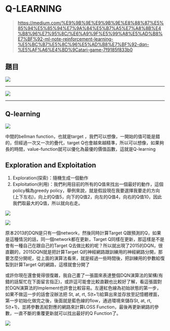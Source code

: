 # Q-LEARNING

> https://medium.com/%E9%9B%9E%E9%9B%9E%E8%88%87%E5%85%94%E5%85%94%E7%9A%84%E5%B7%A5%E7%A8%8B%E4%B8%96%E7%95%8C/%E6%A9%9F%E5%99%A8%E5%AD%B8%E7%BF%92-ml-note-reinforcement-learning-%E5%BC%B7%E5%8C%96%E5%AD%B8%E7%BF%92-dqn-%E5%AF%A6%E4%BD%9Catari-game-7f9185f833b0

## 題目
![](https://i.imgur.com/lcxmb7p.png)




---


![](https://i.imgur.com/qAW9hLK.jpg)




---

## Q-learning


![](https://i.imgur.com/LoezYOd.png)


中間的bellman function，也就是target ，我們可以想像，一開始的值可能是錯的，但經過一次又一次的疊代，target Q也會越來越精準，所以可以想像，如果夠長的時間，value-function就可以優化為最優的價值函數，這就是Q-learning

## Exploration and Exploitation
1. Exploration(探索)：隨機生成一個動作
2. Exploitation(利用)：我們利用目前的所有的Q值來找出一個最好的動作，這個policy稱為greedy policy，舉例來說，就是假設現在我要選擇我要走的方向(上下左右)，向上的Q值5，向下的Q值2，向左的Q值4，向右的Q值10，因此我們取最大的Q值，所以就向右走。

![](https://i.imgur.com/2jfGOoa.png)

![](https://i.imgur.com/HbPyFSv.png)

原本2013的DQN是只有一個network，然後同時計算Target Q跟預測的Q，如果是這種情況的話，同一個network都在更新，Target Q同樣在更新，那這樣是不是會有一種自己在跟自己的Target Q去做比較的呢？所以就出現了2015的DQN，很直觀的，2015DQN就是把計算Target Q的神經網路跟訓練用的神經網路分開，那要怎麼分開呢，從上面的演算法看來，就是經過一些時間後，把訓練用的參數給復製到計算Target Q的網路，這樣就會分開了

或許你現在還會覺得很復雜，我自己畫了一張圖來表達整個DQN演算法的架構(有錯的話幫忙在下面留言指正)，或許這可能會比較直觀也比較好了解，看這張圖對於DQN演算法的Implement也許會比較容易。左邊紅色線為初始狀態的第一步，如果不做這一步的話會沒辦法把 St, at, rt, S(t+1)給算出來並存放至記憶體裡面，第一步初始化做完之後，後面就是藍色線的flow，通過環境來儲存St, at, rt, S(t+1)，並將參數丟給對應的網路來計算LOSS Function，最後再更新網路的參數，一直不斷的重覆更新就可以找出最好的Q Function了。

![](https://i.imgur.com/SifKXlJ.png)
